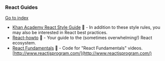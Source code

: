 ### React Guides
[Go to index](https://github.com/cdleon/awesome-front-end#index)
* [Khan Academy React Style Guide](https://github.com/Khan/style-guides/blob/master/style/react.md) :gift_heart: - In addition to these style rules, you may also be interested in React best practices.
* [React-howto](https://github.com/petehunt/react-howto) :gift_heart: - Your guide to the (sometimes overwhelming!) React ecosystem.
* [React Fundamentals](https://github.com/ReactjsProgram/React-Fundamentals) :gift_heart: - Code for "React Fundamentals" videos. [http://www.reactjsprogram.com/](http://www.reactjsprogram.com/)
